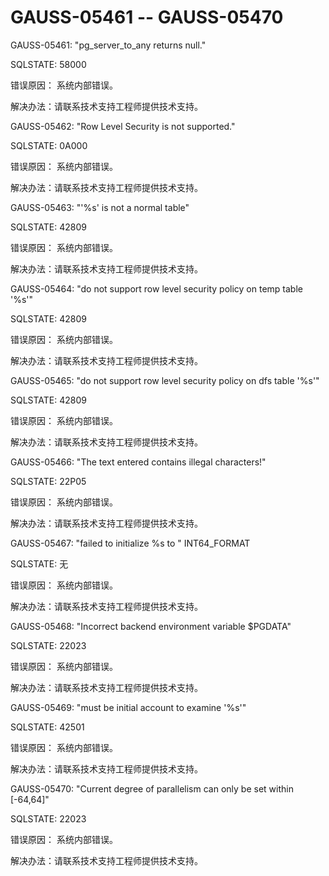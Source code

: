 # GAUSS-05461 -- GAUSS-05470

GAUSS-05461: "pg\_server\_to\_any returns null."

SQLSTATE: 58000

错误原因： 系统内部错误。

解决办法：请联系技术支持工程师提供技术支持。

GAUSS-05462: "Row Level Security is not supported."

SQLSTATE: 0A000

错误原因： 系统内部错误。

解决办法：请联系技术支持工程师提供技术支持。

GAUSS-05463: "'%s' is not a normal table"

SQLSTATE: 42809

错误原因： 系统内部错误。

解决办法：请联系技术支持工程师提供技术支持。

GAUSS-05464: "do not support row level security policy on temp table '%s'"

SQLSTATE: 42809

错误原因： 系统内部错误。

解决办法：请联系技术支持工程师提供技术支持。

GAUSS-05465: "do not support row level security policy on dfs table '%s'"

SQLSTATE: 42809

错误原因： 系统内部错误。

解决办法：请联系技术支持工程师提供技术支持。

GAUSS-05466: "The text entered contains illegal characters!"

SQLSTATE: 22P05

错误原因： 系统内部错误。

解决办法：请联系技术支持工程师提供技术支持。

GAUSS-05467: "failed to initialize %s to " INT64\_FORMAT

SQLSTATE: 无

错误原因： 系统内部错误。

解决办法：请联系技术支持工程师提供技术支持。

GAUSS-05468: "Incorrect backend environment variable $PGDATA"

SQLSTATE: 22023

错误原因： 系统内部错误。

解决办法：请联系技术支持工程师提供技术支持。

GAUSS-05469: "must be initial account to examine '%s'"

SQLSTATE: 42501

错误原因： 系统内部错误。

解决办法：请联系技术支持工程师提供技术支持。

GAUSS-05470: "Current degree of parallelism can only be set within \[-64,64\]"

SQLSTATE: 22023

错误原因： 系统内部错误。

解决办法：请联系技术支持工程师提供技术支持。


